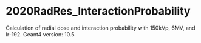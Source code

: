 # 2020RadRes_InteractionProbability
Calculation of radial dose and interaction probability with 150kVp, 6MV, and Ir-192.
Geant4 version: 10.5
